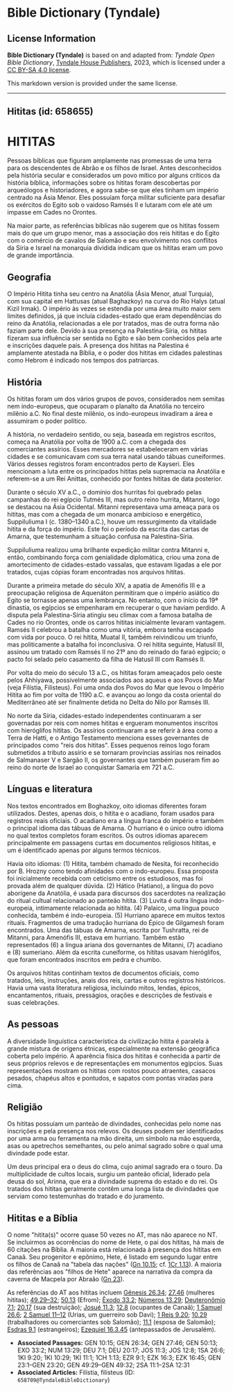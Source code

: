 # Bible Dictionary (Tyndale)

## License Information

**Bible Dictionary (Tyndale)** is based on and adapted from: _Tyndale Open Bible Dictionary_, [Tyndale House Publishers](https://tyndaleopenresources.com/), 2023, which is licensed under a [CC BY-SA 4.0 license](https://creativecommons.org/licenses/by-sa/4.0/legalcode.en).

This markdown version is provided under the same license.



--------------------------------

## Hititas (id: 658655)

HITITAS
=======

Pessoas bíblicas que figuram amplamente nas promessas de uma terra para os descendentes de Abrão e os filhos de Israel. Antes desconhecidos pela história secular e considerados um povo mítico por alguns críticos da história bíblica, informações sobre os hititas foram descobertas por arqueólogos e historiadores, e agora sabe\-se que eles tinham um império centrado na Ásia Menor. Eles possuíam força militar suficiente para desafiar os exércitos do Egito sob o vaidoso Ramsés II e lutaram com ele até um impasse em Cades no Orontes.

Na maior parte, as referências bíblicas não sugerem que os hititas fossem mais do que um grupo menor, mas a associação dos reis hititas e do Egito com o comércio de cavalos de Salomão e seu envolvimento nos conflitos da Síria e Israel na monarquia dividida indicam que os hititas eram um povo de grande importância.

Geografia
---------

O Império Hitita tinha seu centro na Anatólia (Ásia Menor, atual Turquia), com sua capital em Hattusas (atual Baghazkoy) na curva do Rio Halys (atual Kizil Irmak). O império às vezes se estendia por uma área muito maior sem limites definidos, já que incluía cidades\-estado que eram dependências do reino da Anatólia, relacionadas a ele por tratados, mas de outra forma não faziam parte dele. Devido à sua presença na Palestina\-Síria, os hititas fizeram sua influência ser sentida no Egito e são bem conhecidos pela arte e inscrições daquele país. A presença dos hititas na Palestina é amplamente atestada na Bíblia, e o poder dos hititas em cidades palestinas como Hebrom é indicado nos tempos dos patriarcas.

História
--------

Os hititas foram um dos vários grupos de povos, considerados nem semitas nem indo\-europeus, que ocuparam o planalto da Anatólia no terceiro milênio a.C. No final deste milênio, os indo\-europeus invadiram a área e assumiram o poder político.

A história, no verdadeiro sentido, ou seja, baseada em registros escritos, começa na Anatólia por volta de 1900 a.C. com a chegada dos comerciantes assírios. Esses mercadores se estabeleceram em várias cidades e se comunicavam com sua terra natal usando tábuas cuneiformes. Vários desses registros foram encontrados perto de Kayseri. Eles mencionam a luta entre os principados hititas pela supremacia na Anatólia e referem\-se a um Rei Anittas, conhecido por fontes hititas de data posterior.

Durante o século XV a.C., o domínio dos hurritas foi quebrado pelas campanhas do rei egípcio Tutmés III, mas outro reino hurrita, Mitanni, logo se destacou na Ásia Ocidental. Mitanni representava uma ameaça para os hititas, mas com a chegada de um monarca ambicioso e energético, Suppiluliuma I (c. 1380–1340 a.C.), houve um ressurgimento da vitalidade hitita e da força do império. Este foi o período da escrita das cartas de Amarna, que testemunham a situação confusa na Palestina\-Síria.

Suppiluliuma realizou uma brilhante expedição militar contra Mitanni e, então, combinando força com genialidade diplomática, criou uma zona de amortecimento de cidades\-estado vassalas, que estavam ligadas a ele por tratados, cujas cópias foram encontradas nos arquivos hititas.

Durante a primeira metade do século XIV, a apatia de Amenófis III e a preocupação religiosa de Aquenáton permitiram que o império asiático do Egito se tornasse apenas uma lembrança. No entanto, com o início da 19ª dinastia, os egípcios se empenharam em recuperar o que haviam perdido. A disputa pela Palestina\-Síria atingiu seu clímax com a famosa batalha de Cades no rio Orontes, onde os carros hititas inicialmente levaram vantagem. Ramsés II celebrou a batalha como uma vitória, embora tenha escapado com vida por pouco. O rei hitita, Muatal II, também reivindicou um triunfo, mas politicamente a batalha foi inconclusiva. O rei hitita seguinte, Hatusil III, assinou um tratado com Ramsés II no 21º ano do reinado do faraó egípcio; o pacto foi selado pelo casamento da filha de Hatusil III com Ramsés II.

Por volta do meio do século 13 a.C., os hititas foram ameaçados pelo oeste pelos Ahhiyawa, possivelmente associados aos aqueus e aos Povos do Mar (veja Filístia, Filisteus). Foi uma onda dos Povos do Mar que levou o Império Hitita ao fim por volta de 1190 a.C. e avançou ao longo da costa oriental do Mediterrâneo até ser finalmente detida no Delta do Nilo por Ramsés III.

No norte da Síria, cidades\-estado independentes continuaram a ser governadas por reis com nomes hititas e ergueram monumentos inscritos com hieróglifos hititas. Os assírios continuaram a se referir à área como a Terra de Hatti, e o Antigo Testamento menciona esses governantes de principados como "reis dos hititas". Esses pequenos reinos logo foram submetidos a tributo assírio e se tornaram províncias assírias nos reinados de Salmanaser V e Sargão II, os governantes que também puseram fim ao reino do norte de Israel ao conquistar Samaria em 721 a.C.

Línguas e literatura
--------------------

Nos textos encontrados em Boghazkoy, oito idiomas diferentes foram utilizados. Destes, apenas dois, o hitita e o acadiano, foram usados para registros reais oficiais. O acadiano era a língua franca do império e também o principal idioma das tábuas de Amarna. O hurriano é o único outro idioma no qual textos completos foram escritos. Os outros idiomas aparecem principalmente em passagens curtas em documentos religiosos hititas, e um é identificado apenas por alguns termos técnicos.

Havia oito idiomas: (1\) Hitita, também chamado de Nesita, foi reconhecido por B. Hrozny como tendo afinidades com o indo\-europeu. Essa proposta foi inicialmente recebida com ceticismo entre os estudiosos, mas foi provada além de qualquer dúvida. (2\) Hático (Hatiano), a língua do povo aborígene da Anatólia, é usada para discursos dos sacerdotes na realização do ritual cultual relacionado ao panteão hitita. (3\) Luvita é outra língua indo\-europeia, intimamente relacionada ao hitita. (4\) Palaico, uma língua pouco conhecida, também é indo\-europeia. (5\) Hurriano aparece em muitos textos rituais. Fragmentos de uma tradução hurriana do Épico de Gilgamesh foram encontrados. Uma das tábuas de Amarna, escrita por Tushratta, rei de Mitanni, para Amenófis III, estava em hurriano. Também estão representados (6\) a língua ariana dos governantes de Mitanni, (7\) acadiano e (8\) sumeriano. Além da escrita cuneiforme, os hititas usavam hieróglifos, que foram encontrados inscritos em pedra e chumbo.

Os arquivos hititas continham textos de documentos oficiais, como tratados, leis, instruções, anais dos reis, cartas e outros registros históricos. Havia uma vasta literatura religiosa, incluindo mitos, lendas, épicos, encantamentos, rituais, presságios, orações e descrições de festivais e suas celebrações.

As pessoas
----------

A diversidade linguística característica da civilização hitita é paralela à grande mistura de origens étnicas, especialmente na extensão geográfica coberta pelo império. A aparência física dos hititas é conhecida a partir de seus próprios relevos e de representações em monumentos egípcios. Suas representações mostram os hititas com rostos pouco atraentes, casacos pesados, chapéus altos e pontudos, e sapatos com pontas viradas para cima.

Religião
--------

Os hititas possuíam um panteão de divindades, conhecidas pelo nome nas inscrições e pela presença nos relevos. Os deuses podem ser identificados por uma arma ou ferramenta na mão direita, um símbolo na mão esquerda, asas ou apetrechos semelhantes, ou pelo animal sagrado sobre o qual uma divindade pode estar.

Um deus principal era o deus do clima, cujo animal sagrado era o touro. Da multiplicidade de cultos locais, surgiu um panteão oficial, liderado pela deusa do sol, Arinna, que era a divindade suprema do estado e do rei. Os tratados dos hititas geralmente contêm uma longa lista de divindades que serviam como testemunhas do tratado e do juramento.

Hititas e a Bíblia
------------------

O nome "hitita(s)" ocorre quase 50 vezes no AT, mas não aparece no NT. Se incluirmos as ocorrências do nome de Hete, o pai dos hititas, há mais de 60 citações na Bíblia. A maioria está relacionada à presença dos hititas em Canaã. Seu progenitor e epônimo, Hete, é listado em segundo lugar entre os filhos de Canaã na "tabela das nações" ([Gn 10\.15](https://ref.ly/Gen10:15); cf. [1Cr 1\.13](https://ref.ly/1Chr1:13)). A maioria das referências aos "filhos de Hete" aparece na narrativa da compra da caverna de Macpela por Abraão ([Gn 23](https://ref.ly/Gen23:1-Gen23:20)).

As referências do AT aos hititas incluem [Gênesis 26\.34](https://ref.ly/Gen26:34); [27\.46](https://ref.ly/Gen27:46) (mulheres hititas); [49\.29–32](https://ref.ly/Gen49:29-Gen49:32); [50\.13](https://ref.ly/Gen50:13) (Efrom); [Êxodo 33\.2](https://ref.ly/Exod33:2); [Números 13\.29](https://ref.ly/Num13:29); [Deuteronômio 7\.1](https://ref.ly/Deut7:1); [20\.17](https://ref.ly/Deut20:17) (sua destruição); [Josué 11\.3](https://ref.ly/Josh11:3); [12\.8](https://ref.ly/Josh12:8) (ocupantes de Canaã); [1 Samuel 26\.6](https://ref.ly/1Sam26:6); [2 Samuel 11–12](https://ref.ly/2Sam11:1-2Sam12:31) (Urias, um guerreiro sob Davi); [1 Reis 9\.20](https://ref.ly/1Kgs9:20); [10\.29](https://ref.ly/1Kgs10:29) (trabalhadores ou comerciantes sob Salomão); [11\.1](https://ref.ly/1Kgs11:1) (esposa de Salomão); [Esdras 9\.1](https://ref.ly/Ezra9:1) (estrangeiros); [Ezequiel 16\.3,45](https://ref.ly/Ezek16:3,Ezek16:45) (antepassados de Jerusalém).

* **Associated Passages:** GEN 10:15; GEN 26:34; GEN 27:46; GEN 50:13; EXO 33:2; NUM 13:29; DEU 7:1; DEU 20:17; JOS 11:3; JOS 12:8; 1SA 26:6; 1KI 9:20; 1KI 10:29; 1KI 11:1; 1CH 1:13; EZR 9:1; EZK 16:3; EZK 16:45; GEN 23:1–GEN 23:20; GEN 49:29–GEN 49:32; 2SA 11:1–2SA 12:31
* **Associated Articles:** Filístia, filisteus (ID: `658709@TyndaleBibleDictionary`)

